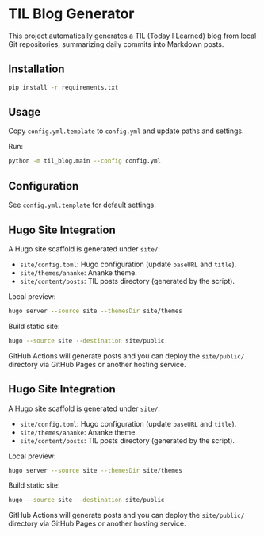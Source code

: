 # TIL Blog Generator

This project automatically generates a TIL (Today I Learned) blog from local Git repositories, summarizing daily commits into Markdown posts.

## Installation

```bash
pip install -r requirements.txt
```

## Usage

Copy `config.yml.template` to `config.yml` and update paths and settings.

Run:

```bash
python -m til_blog.main --config config.yml
```

## Configuration

See `config.yml.template` for default settings.

## Hugo Site Integration

A Hugo site scaffold is generated under `site/`:

- `site/config.toml`: Hugo configuration (update `baseURL` and `title`).
- `site/themes/ananke`: Ananke theme.
- `site/content/posts`: TIL posts directory (generated by the script).

Local preview:
```bash
hugo server --source site --themesDir site/themes
```
Build static site:
```bash
hugo --source site --destination site/public
```

GitHub Actions will generate posts and you can deploy the `site/public/` directory via GitHub Pages or another hosting service.

## Hugo Site Integration

A Hugo site scaffold is generated under `site/`:

- `site/config.toml`: Hugo configuration (update `baseURL` and `title`).
- `site/themes/ananke`: Ananke theme.
- `site/content/posts`: TIL posts directory (generated by the script).

Local preview:
```bash
hugo server --source site --themesDir site/themes
```
Build static site:
```bash
hugo --source site --destination site/public
```

GitHub Actions will generate posts and you can deploy the `site/public/` directory via GitHub Pages or another hosting service.
